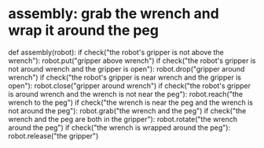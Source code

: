 # assembly: grab the wrench and wrap it around the peg
def assembly(robot):
    if check("the robot's gripper is not above the wrench"):
        robot.put("gripper above wrench")
    if check("the robot's gripper is not around wrench and the gripper is open"):
        robot.drop("gripper around wrench")
    if check("the robot's gripper is near wrench and the gripper is open"):
        robot.close("gripper around wrench")
    if check("the robot's gripper is around wrench and the wrench is not near the peg"):
        robot.reach("the wrench to the peg")
    if check("the wrench is near the peg and the wrench is not around the peg"):
        robot.grab("the wrench and the peg")
    if check("the wrench and the peg are both in the gripper"):
        robot.rotate("the wrench around the peg")
    if check("the wrench is wrapped around the peg"):
        robot.release("the gripper")